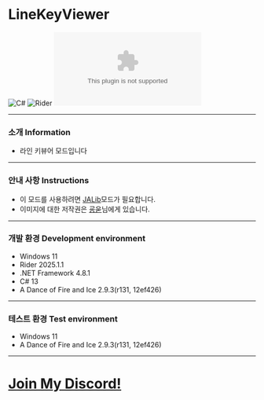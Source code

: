 # LineKeyViewer
![C#](https://img.shields.io/badge/Lang-Csharp-c9c8e4.svg?&logo=c#)
![Rider](https://img.shields.io/badge/IDE-Rider-c9c8e4.svg?&logo=rider)
![Download](https://img.shields.io/github/downloads/Jongye0l/LineKeyViewer/LineKeyViewer.zip)

---
### 소개 Information
* 라인 키뷰어 모드입니다
---
### 안내 사항 Instructions
* 이 모드를 사용하려면 [JALib](https://github.com/Jongye0l/JALib/releases)모드가 필요합니다.
* 이미지에 대한 저작권은 [굥욷](https://www.youtube.com/@%EA%B5%A5%EC%9A%B7)님에게 있습니다.
---
### 개발 환경 Development environment
* Windows 11
* Rider 2025.1.1
* .NET Framework 4.8.1
* C# 13
* A Dance of Fire and Ice 2.9.3(r131, 12ef426)
---
### 테스트 환경 Test environment
* Windows 11
* A Dance of Fire and Ice 2.9.3(r131, 12ef426)
---
# [Join My Discord!](https://discord.jongyeol.kr)
